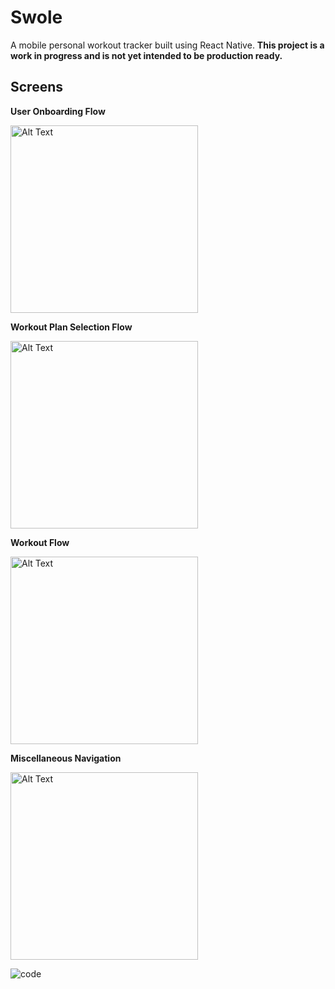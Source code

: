 Swole 
============
A mobile personal workout tracker built using React Native.
**This project is a work in progress and is not yet intended to be production ready.**

## Screens
**User Onboarding Flow**

<img src="https://camo.githubusercontent.com/d2d0e9738cf76003545fa48bbe84b7e8c4dd2403/68747470733a2f2f64726976652e676f6f676c652e636f6d2f75633f6578706f72743d766965772669643d3147674633457378796f616a656158476c6e4f4e484a42634a483079734e635771" alt="Alt Text" data-canonical-src="https://drive.google.com/uc?export=view&amp;id=1GgF3EsxyoajeaXGlnONHJBcJH0ysNcWq" width="300" style="max-width:100%;">

**Workout Plan Selection Flow**

<img src="https://camo.githubusercontent.com/0525be094b1aaa05eacc22ec446f44e6a67b1630/68747470733a2f2f64726976652e676f6f676c652e636f6d2f75633f6578706f72743d766965772669643d31674a4a2d335a454c326748475647427474727164493166654c4147584d7a5a34" alt="Alt Text" data-canonical-src="https://drive.google.com/uc?export=view&amp;id=1gJJ-3ZEL2gHGVGBttrqdI1feLAGXMzZ4" width="300" style="max-width:100%;">

  **Workout Flow**

<img src="https://camo.githubusercontent.com/7237b81da7dc3d6dc0c510ac161aafce9cbd62ce/68747470733a2f2f64726976652e676f6f676c652e636f6d2f75633f6578706f72743d766965772669643d31305f566d76656b50416c30696d377074365a5649487576354458524c6c64744f" alt="Alt Text" data-canonical-src="https://drive.google.com/uc?export=view&amp;id=10_VmvekPAl0im7pt6ZVIHuv5DXRLldtO" width="300" style="max-width:100%;">

  **Miscellaneous Navigation** 

<img src="https://camo.githubusercontent.com/9e12c3321db3bdd82a2e20c41162e66215e2bd6f/68747470733a2f2f64726976652e676f6f676c652e636f6d2f75633f6578706f72743d766965772669643d3150485a36466c6a65555266674b4d4974477a4c47397368454e436a7858376568" alt="Alt Text" data-canonical-src="https://drive.google.com/uc?export=view&amp;id=1PHZ6FljeURfgKMItGzLG9shENCjxX7eh" width="300" style="max-width:100%;">






  

![code](https://upload.wikimedia.org/wikipedia/commons/thumb/e/ee/Gadus_morhua_Cod-2b-Atlanterhavsparken-Norway.JPG/720px-Gadus_morhua_Cod-2b-Atlanterhavsparken-Norway.JPG)